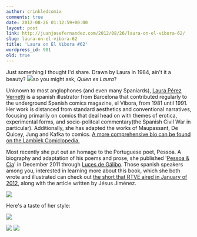 ```yaml
---
author: crinkledcomix
comments: true
date: 2012-08-26 01:12:59+00:00
layout: post
link: http://juanjosefernandez.com/2012/08/26/laura-on-el-vibora-62/
slug: laura-on-el-vibora-62
title: 'Laura on El Vibora #62'
wordpress_id: 981
old: true
---
```


Just something I thought I'd share. Drawn by Laura in 1984, ain't it a beauty?
[![](http://fernandezjuanjose.files.wordpress.com/2012/08/elvibora62.jpg)](http://fernandezjuanjose.files.wordpress.com/2012/08/elvibora62.jpg)so you might ask, _Quien es Laura_?

Unknown to most anglophones (and even many Spaniards), [Laura Pérez Vernetti](http://www.lambiek.net/artists/p/perez-vernetti_laura.htm) is a spanish illustrator from Barcelona that contributed regularly to the underground Spanish comics magazine, el Víbora, from 1981 until 1991. Her work is distanced from standard aesthetics and conventional narratives, focusing primarily on comics that deal head on with themes of erotica, experimental forms, and socio-politcal commentary(the Spanish Civil War in particular). Additionally, she has adapted the works of Maupassant, De Quicey, Jung and Kafka to comics.
[A more comprehensive bio can be found on the Lambiek Comiclopedia.](http://www.lambiek.net/artists/p/perez-vernetti_laura.htm)

Most recently she put out an homage to the Portuguese poet, Pessoa. A biography and adaptation of his poems and prose, she published '[Pessoa & Cia](http://lucesdegalibo.blogspot.com/2012/01/pessoa-cia.html)' in December 2011 through [Luces de Gálibo](http://www.lucesdegalibo.com/). Those spanish speakers among you, interested in learning more about this book, which she both wrote and illustrated can check out [the short that RTVE aired in January of 2012](http://www.rtve.es/noticias/20120124/laura-perez-vernetti-adapta-poesia-fernando-pessoa-comic/491952.shtml), along with the article written by Jésus Jiménez.

[![](http://fernandezjuanjose.files.wordpress.com/2012/08/lauraestudio11042010as02.jpg)](http://bigfish-newsblog.blogspot.com/2010/06/laura-perez-vernetti-el-artista-en-su.html)

Here's a taste of her style:

[![](http://fernandezjuanjose.files.wordpress.com/2012/08/screen-shot-2012-08-25-at-9-05-52-pm.png)](http://fernandezjuanjose.files.wordpress.com/2012/08/screen-shot-2012-08-25-at-9-05-52-pm.png)

[![](http://fernandezjuanjose.files.wordpress.com/2012/08/1282946406_850215_0000000000_sumario_normal.jpg)](http://fernandezjuanjose.files.wordpress.com/2012/08/1282946406_850215_0000000000_sumario_normal.jpg)
[![](http://fernandezjuanjose.files.wordpress.com/2012/08/weart-festival-2012-ilustracion-laura-perez-vernetti.jpeg)](http://fernandezjuanjose.files.wordpress.com/2012/08/weart-festival-2012-ilustracion-laura-perez-vernetti.jpeg)
